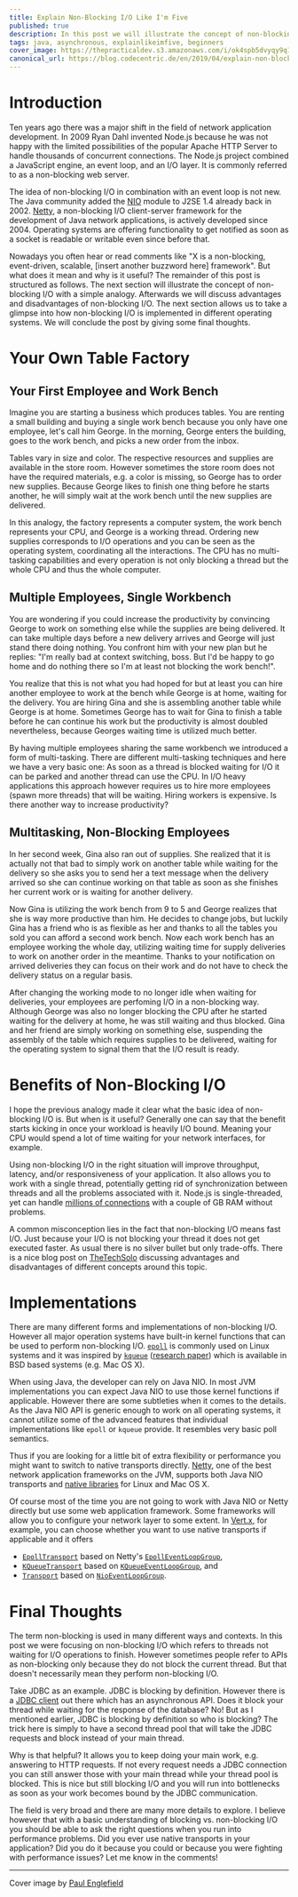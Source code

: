 ```yaml
---
title: Explain Non-Blocking I/O Like I'm Five
published: true
description: In this post we will illustrate the concept of non-blocking I/O with a simple analogy: Your very own table factory.
tags: java, asynchronous, explainlikeimfive, beginners
cover_image: https://thepracticaldev.s3.amazonaws.com/i/ok4spb5dvyqy9q100v5x.jpg
canonical_url: https://blog.codecentric.de/en/2019/04/explain-non-blocking-i-o-like-im-five/
---
```


# Introduction

Ten years ago there was a major shift in the field of network application development. In 2009 Ryan Dahl invented Node.js because he was not happy with the limited possibilities of the popular Apache HTTP Server to handle thousands of concurrent connections. The Node.js project combined a JavaScript engine, an event loop, and an I/O layer. It is commonly referred to as a non-blocking web server.

The idea of non-blocking I/O in combination with an event loop is not new. The Java community added the [NIO](https://www.jcp.org/en/jsr/detail?id=51) module to J2SE 1.4 already back in 2002. [Netty](https://github.com/netty/netty), a non-blocking I/O client-server framework for the development of Java network applications, is actively developed since 2004. Operating systems are offering functionality to get notified as soon as a socket is readable or writable even since before that.

Nowadays you often hear or read comments like "X is a non-blocking, event-driven, scalable, [insert another buzzword here] framework". But what does it mean and why is it useful? The remainder of this post is structured as follows. The next section will illustrate the concept of non-blocking I/O with a simple analogy. Afterwards we will discuss advantages and disadvantages of non-blocking I/O. The next section allows us to take a glimpse into how non-blocking I/O is implemented in different operating systems. We will conclude the post by giving some final thoughts.

# Your Own Table Factory

## Your First Employee and Work Bench

Imagine you are starting a business which produces tables. You are renting a small building and buying a single work bench because you only have one employee, let's call him George. In the morning, George enters the building, goes to the work bench, and picks a new order from the inbox.

Tables vary in size and color. The respective resources and supplies are available in the store room. However sometimes the store room does not have the required materials, e.g. a color is missing, so George has to order new supplies. Because George likes to finish one thing before he starts another, he will simply wait at the work bench until the new supplies are delivered.

In this analogy, the factory represents a computer system, the work bench represents your CPU, and George is a working thread. Ordering new supplies corresponds to I/O operations and you can be seen as the operating system, coordinating all the interactions. The CPU has no multi-tasking capabilities and every operation is not only blocking a thread but the whole CPU and thus the whole computer.

## Multiple Employees, Single Workbench

You are wondering if you could increase the productivity by convincing George to work on something else while the supplies are being delivered. It can take multiple days before a new delivery arrives and George will just stand there doing nothing. You confront him with your new plan but he replies: "I'm really bad at context switching, boss. But I'd be happy to go home and do nothing there so I'm at least not blocking the work bench!".

You realize that this is not what you had hoped for but at least you can hire another employee to work at the bench while George is at home, waiting for the delivery. You are hiring Gina and she is assembling another table while George is at home. Sometimes George has to wait for Gina to finish a table before he can continue his work but the productivity is almost doubled nevertheless, because Georges waiting time is utilized much better.

By having multiple employees sharing the same workbench we introduced a form of multi-tasking. There are different multi-tasking techniques and here we have a very basic one: As soon as a thread is blocked waiting for I/O it can be parked and another thread can use the CPU. In I/O heavy applications this approach however requires us to hire more employees (spawn more threads) that will be waiting. Hiring workers is expensive. Is there another way to increase productivity?

## Multitasking, Non-Blocking Employees

In her second week, Gina also ran out of supplies. She realized that it is actually not that bad to simply work on another table while waiting for the delivery so she asks you to send her a text message when the delivery arrived so she can continue working on that table as soon as she finishes her current work or is waiting for another delivery.

Now Gina is utilizing the work bench from 9 to 5 and George realizes that she is way more productive than him. He decides to change jobs, but luckily Gina has a friend who is as flexible as her and thanks to all the tables you sold you can afford a second work bench. Now each work bench has an employee working the whole day, utilizing waiting time for supply deliveries to work on another order in the meantime. Thanks to your notification on arrived deliveries they can focus on their work and do not have to check the delivery status on a regular basis.

After changing the working mode to no longer idle when waiting for deliveries, your employees are perfoming I/O in a non-blocking way. Although George was also no longer blocking the CPU after he started waiting for the delivery at home, he was still waiting and thus blocked. Gina and her friend are simply working on something else, suspending the assembly of the table which requires supplies to be delivered, waiting for the operating system to signal them that the I/O result is ready.

# Benefits of Non-Blocking I/O

I hope the previous analogy made it clear what the basic idea of non-blocking I/O is. But when is it useful? Generally one can say that the benefit starts kicking in once your workload is heavily I/O bound. Meaning your CPU would spend a lot of time waiting for your network interfaces, for example.

Using non-blocking I/O in the right situation will improve throughput, latency, and/or responsiveness of your application. It also allows you to work with a single thread, potentially getting rid of synchronization between threads and all the problems associated with it. Node.js is single-threaded, yet can handle [millions of connections](http://blog.caustik.com/2012/08/19/node-js-w1m-concurrent-connections/) with a couple of GB RAM without problems.

A common misconception lies in the fact that non-blocking I/O means fast I/O. Just because your I/O is not blocking your thread it does not get executed faster. As usual there is no silver bullet but only trade-offs. There is a nice blog post on [TheTechSolo](https://thetechsolo.wordpress.com/2016/02/29/scalable-io-events-vs-multithreading-based/) discussing advantages and disadvantages of different concepts around this topic.

# Implementations

There are many different forms and implementations of non-blocking I/O. However all major operation systems have built-in kernel functions that can be used to perform non-blocking I/O. [`epoll`](http://man7.org/linux/man-pages/man7/epoll.7.html) is commonly used on Linux systems and it was inspired by [`kqueue`](https://www.freebsd.org/cgi/man.cgi?query=kqueue&sektion=2) ([research paper](https://people.freebsd.org/~jlemon/papers/kqueue.pdf)) which is available in BSD based systems (e.g. Mac OS X).

When using Java, the developer can rely on Java NIO. In most JVM implementations you can expect Java NIO to use those kernel functions if applicable. However there are some subtleties when it comes to the details. As the Java NIO API is generic enough to work on all operating systems, it cannot utilize some of the advanced features that individual implementations like `epoll` or `kqueue` provide. It resembles very basic poll semantics.

Thus if you are looking for a little bit of extra flexibility or performance you might want to switch to native transports directly. [Netty](https://netty.io/), one of the best network application frameworks on the JVM, supports both Java NIO transports and [native libraries](https://netty.io/wiki/native-transports.html) for Linux and Mac OS X.

Of course most of the time you are not going to work with Java NIO or Netty directly but use some web application framework. Some frameworks will allow you to configure your network layer to some extent. In [Vert.x](https://vertx.io/), for example, you can choose whether you want to use native transports if applicable and it offers

- [`EpollTransport`](https://github.com/eclipse-vertx/vert.x/blob/master/src/main/java/io/vertx/core/net/impl/transport/EpollTransport.java) based on Netty's [`EpollEventLoopGroup`](https://netty.io/4.1/api/io/netty/channel/epoll/EpollEventLoopGroup.html),
- [`KQueueTransport`](https://github.com/eclipse-vertx/vert.x/blob/master/src/main/java/io/vertx/core/net/impl/transport/KQueueTransport.java) based on [`KQueueEventLoopGroup`](https://netty.io/4.1/api/io/netty/channel/kqueue/KQueueEventLoopGroup.html), and
- [`Transport`](https://github.com/eclipse-vertx/vert.x/blob/master/src/main/java/io/vertx/core/net/impl/transport/Transport.java) based on [`NioEventLoopGroup`](https://netty.io/4.1/api/io/netty/channel/nio/NioEventLoopGroup.html).

# Final Thoughts

The term non-blocking is used in many different ways and contexts. In this post we were focusing on non-blocking I/O which refers to threads not waiting for I/O operations to finish. However sometimes people refer to APIs as non-blocking only because they do not block the current thread. But that doesn't necessarily mean they perform non-blocking I/O.

Take JDBC as an example. JDBC is blocking by definition. However there is a [JDBC client](https://vertx.io/docs/vertx-jdbc-client/java/) out there which has an asynchronous API. Does it block your thread while waiting for the response of the database? No! But as I mentioned earlier, JDBC is blocking by definition so who is blocking? The trick here is simply to have a second thread pool that will take the JDBC requests and block instead of your main thread.

Why is that helpful? It allows you to keep doing your main work, e.g. answering to HTTP requests. If not every request needs a JDBC connection you can still answer those with your main thread while your thread pool is blocked. This is nice but still blocking I/O and you will run into bottlenecks as soon as your work becomes bound by the JDBC communication.

The field is very broad and there are many more details to explore. I believe however that with a basic understanding of blocking vs. non-blocking I/O you should be able to ask the right questions when you run into performance problems. Did you ever use native transports in your application? Did you do it because you could or because you were fighting with performance issues? Let me know in the comments!

---

Cover image by [Paul Englefield](https://flic.kr/p/3aLRao)
